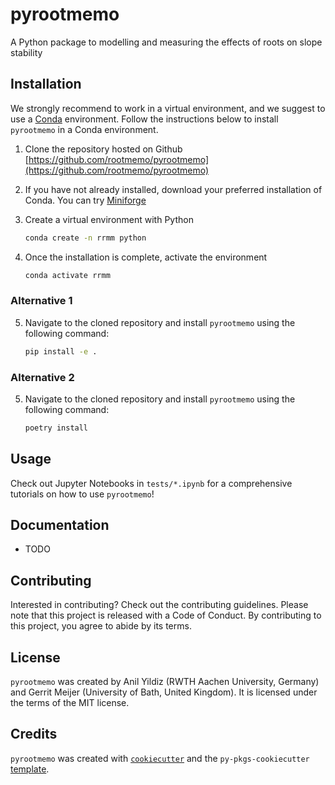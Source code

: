 # pyrootmemo

A Python package to modelling and measuring the effects of roots on slope stability

## Installation

We strongly recommend to work in a virtual environment, and we suggest to use a [Conda](https://docs.conda.io/en/latest/) environment. Follow the instructions below to install `pyrootmemo` in a Conda environment.

1. Clone the repository hosted on Github [https://github.com/rootmemo/pyrootmemo](https://github.com/rootmemo/pyrootmemo)
2. If you have not already installed, download your preferred installation of Conda. You can try [Miniforge](https://conda-forge.org/download/)
3. Create a virtual environment with Python

    ```bash
    conda create -n rrmm python
    ```

4. Once the installation is complete, activate the environment

    ```bash
    conda activate rrmm
    ```

### Alternative 1

5. Navigate to the cloned repository and install `pyrootmemo` using the following command:

    ```bash
    pip install -e .
    ```

### Alternative 2

5. Navigate to the cloned repository and install `pyrootmemo` using the following command:

    ```bash
    poetry install
    ```

## Usage

Check out Jupyter Notebooks in `tests/*.ipynb` for a comprehensive tutorials on how to use `pyrootmemo`!

## Documentation

- TODO

## Contributing

Interested in contributing? Check out the contributing guidelines. Please note that this project is released with a Code of Conduct. By contributing to this project, you agree to abide by its terms.

## License

`pyrootmemo` was created by Anil Yildiz (RWTH Aachen University, Germany) and Gerrit Meijer (University of Bath, United Kingdom). It is licensed under the terms of the MIT license.

## Credits

`pyrootmemo` was created with [`cookiecutter`](https://cookiecutter.readthedocs.io/en/latest/) and the `py-pkgs-cookiecutter` [template](https://github.com/py-pkgs/py-pkgs-cookiecutter).
